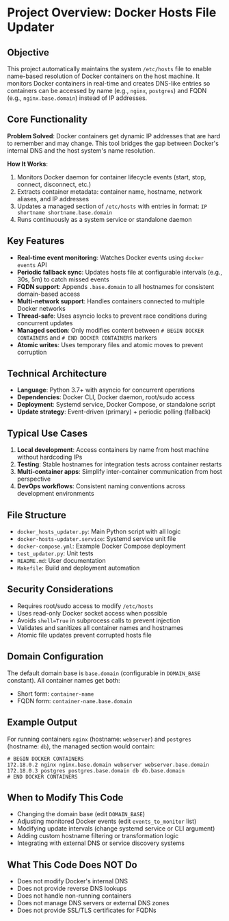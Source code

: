 # Project Overview: Docker Hosts File Updater

## Objective

This project automatically maintains the system `/etc/hosts` file to enable name-based resolution of Docker containers on the host machine. It monitors Docker containers in real-time and creates DNS-like entries so containers can be accessed by name (e.g., `nginx`, `postgres`) and FQDN (e.g., `nginx.base.domain`) instead of IP addresses.

## Core Functionality

**Problem Solved**: Docker containers get dynamic IP addresses that are hard to remember and may change. This tool bridges the gap between Docker's internal DNS and the host system's name resolution.

**How It Works**:

1. Monitors Docker daemon for container lifecycle events (start, stop, connect, disconnect, etc.)
2. Extracts container metadata: container name, hostname, network aliases, and IP addresses
3. Updates a managed section of `/etc/hosts` with entries in format: `IP shortname shortname.base.domain`
4. Runs continuously as a system service or standalone daemon

## Key Features

- **Real-time event monitoring**: Watches Docker events using `docker events` API
- **Periodic fallback sync**: Updates hosts file at configurable intervals (e.g., 30s, 5m) to catch missed events
- **FQDN support**: Appends `.base.domain` to all hostnames for consistent domain-based access
- **Multi-network support**: Handles containers connected to multiple Docker networks
- **Thread-safe**: Uses asyncio locks to prevent race conditions during concurrent updates
- **Managed section**: Only modifies content between `# BEGIN DOCKER CONTAINERS` and `# END DOCKER CONTAINERS` markers
- **Atomic writes**: Uses temporary files and atomic moves to prevent corruption

## Technical Architecture

- **Language**: Python 3.7+ with asyncio for concurrent operations
- **Dependencies**: Docker CLI, Docker daemon, root/sudo access
- **Deployment**: Systemd service, Docker Compose, or standalone script
- **Update strategy**: Event-driven (primary) + periodic polling (fallback)

## Typical Use Cases

1. **Local development**: Access containers by name from host machine without hardcoding IPs
2. **Testing**: Stable hostnames for integration tests across container restarts
3. **Multi-container apps**: Simplify inter-container communication from host perspective
4. **DevOps workflows**: Consistent naming conventions across development environments

## File Structure

- `docker_hosts_updater.py`: Main Python script with all logic
- `docker-hosts-updater.service`: Systemd service unit file
- `docker-compose.yml`: Example Docker Compose deployment
- `test_updater.py`: Unit tests
- `README.md`: User documentation
- `Makefile`: Build and deployment automation

## Security Considerations

- Requires root/sudo access to modify `/etc/hosts`
- Uses read-only Docker socket access when possible
- Avoids `shell=True` in subprocess calls to prevent injection
- Validates and sanitizes all container names and hostnames
- Atomic file updates prevent corrupted hosts file

## Domain Configuration

The default domain base is `base.domain` (configurable in `DOMAIN_BASE` constant). All container names get both:

- Short form: `container-name`
- FQDN form: `container-name.base.domain`

## Example Output

For running containers `nginx` (hostname: `webserver`) and `postgres` (hostname: `db`), the managed section would contain:

```
# BEGIN DOCKER CONTAINERS
172.18.0.2 nginx nginx.base.domain webserver webserver.base.domain
172.18.0.3 postgres postgres.base.domain db db.base.domain
# END DOCKER CONTAINERS
```

## When to Modify This Code

- Changing the domain base (edit `DOMAIN_BASE`)
- Adjusting monitored Docker events (edit `events_to_monitor` list)
- Modifying update intervals (change systemd service or CLI argument)
- Adding custom hostname filtering or transformation logic
- Integrating with external DNS or service discovery systems

## What This Code Does NOT Do

- Does not modify Docker's internal DNS
- Does not provide reverse DNS lookups
- Does not handle non-running containers
- Does not manage DNS servers or external DNS zones
- Does not provide SSL/TLS certificates for FQDNs
